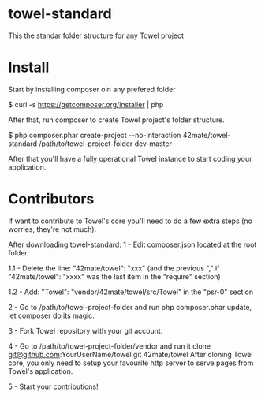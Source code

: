 towel-standard
==============

This the standar folder structure for any Towel project

Install
=======
Start by installing composer oin any prefered folder

$ curl -s https://getcomposer.org/installer | php

After that, run composer to create Towel project's folder structure.

$ php composer.phar create-project --no-interaction 42mate/towel-standard /path/to/towel-project-folder dev-master

After that you'll have a fully operational Towel instance to start coding your application.

Contributors
============

If want to contribute to Towel's core you'll need to do a few extra steps (no worries, they're not much).

After downloading towel-standard:
1 - Edit composer.json located at the root folder.

   1.1 - Delete the line: "42mate/towel": "xxx" (and the previous "," if "42mate/towel": "xxxx" was the last item in the "require" section)
   
   1.2 - Add: "Towel": "vendor/42mate/towel/src/Towel" in the "psr-0" section

2 - Go to /path/to/towel-project-folder and run php composer.phar update, let composer do its magic.

3 - Fork Towel repository with your git account.

4 - Go to /path/to/towel-project-folder/vendor and run it clone git@github.com:YourUserName/towel.git 42mate/towel
    After cloning Towel core, you only need to setup your favourite http server to serve pages from Towel's application.

5 - Start your contributions!
